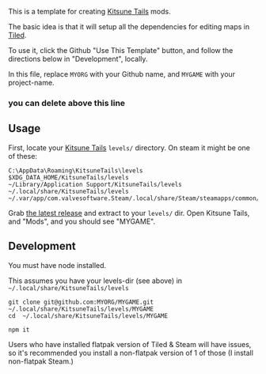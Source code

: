 This is a template for creating [Kitsune Tails](https://kitsunegames.com/kitsunetails/) mods.

The basic idea is that it will setup all the dependencies for editing maps in [Tiled](https://www.mapeditor.org/).

To use it, click the Github "Use This Template" button, and follow the directions below in "Development", locally.

In this file, replace `MYORG` with your Github name, and `MYGAME` with your project-name.

### you can delete above this line


## Usage

First, locate your [Kitsune Tails](https://kitsunegames.com/kitsunetails/) `levels/` directory. On steam it might be one of these:


```
C:\AppData\Roaming\KitsuneTails\levels
$XDG_DATA_HOME/KitsuneTails/levels
~/Library/Application Support/KitsuneTails/levels
~/.local/share/KitsuneTails/levels
~/.var/app/com.valvesoftware.Steam/.local/share/Steam/steamapps/common/KitsuneTails/levels
```

Grab [the latest release](https://github.com/MYORG/MYGAME/releases) and extract to your `levels/` dir. Open Kitsune Tails, and "Mods", and you should see "MYGAME".


## Development

You must have node installed.

This assumes you have your levels-dir (see above) in `~/.local/share/KitsuneTails/levels`

```
git clone git@github.com:MYORG/MYGAME.git ~/.local/share/KitsuneTails/levels/MYGAME
cd  ~/.local/share/KitsuneTails/levels/MYGAME

npm it
```

Users who have installed flatpak version of Tiled & Steam will have issues, so it's recommended you install a non-flatpak version of 1 of those (I install non-flatpak Steam.)

